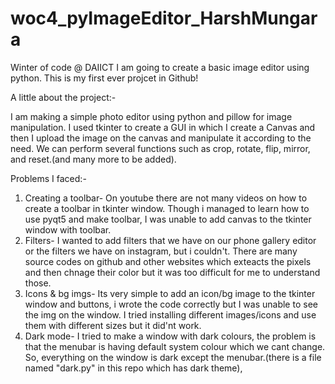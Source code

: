 # woc4_pyImageEditor_HarshMungara
Winter of code @ DAIICT
I am going to create a basic image editor using python. This is my first ever projcet in Github!

A little about the project:-

  I am making a simple photo editor using python and pillow for image manipulation. I used tkinter to create a GUI in which I create a Canvas and then I upload the image on the canvas and manipulate it according to the need. We can perform several functions such as crop, rotate, flip, mirror, and reset.(and many more to be added).


Problems I faced:-
  1. Creating a toolbar- On youtube there are not many videos on how to create a toolbar in tkinter window. Though i managed to learn how to use pyqt5 and make toolbar, I was unable to add canvas to the tkinter window with toolbar.
  2. Filters- I wanted to add filters that we have on our phone gallery editor or the filters we have on instagram, but i couldn't. There are many source codes on github and other websites which exteacts the pixels and then chnage their color but it was too difficult for me to understand those.
  3. Icons & bg imgs- Its very simple to add an icon/bg image to the tkinter window and buttons, i wrote the code correctly but I was unable to see the img on the window. I tried installing different images/icons and use them with different sizes but it did'nt work. 
  4. Dark mode- I tried to make a window with dark colours, the problem is that the menubar is having default system colour which we cant change. So, everything on the window is dark except the menubar.(there is a file named "dark.py" in this repo which has dark theme),
